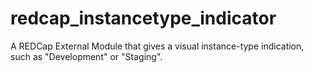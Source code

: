 # redcap_instancetype_indicator
A REDCap External Module that gives a visual instance-type indication, such as "Development" or "Staging".
